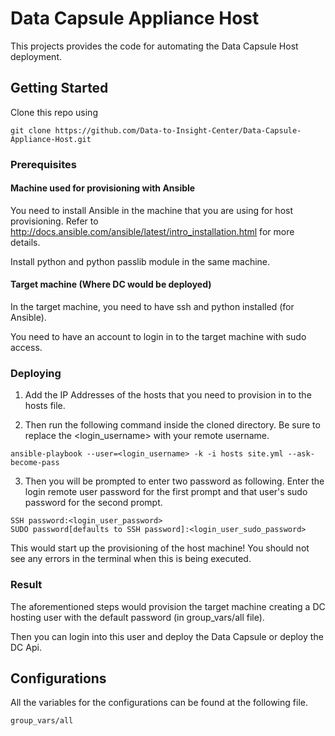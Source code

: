 # Data Capsule Appliance Host

This projects provides the code for automating the Data Capsule Host deployment. 

## Getting Started

Clone this repo using 

```
git clone https://github.com/Data-to-Insight-Center/Data-Capsule-Appliance-Host.git
```

### Prerequisites

#### Machine used for provisioning with Ansible
You need to install Ansible in the machine that you are using for host provisioning. Refer to http://docs.ansible.com/ansible/latest/intro_installation.html for more details. 

Install python and python passlib module in the same machine. 

#### Target machine (Where DC would be deployed)

In the target machine, you need to have ssh and python installed (for Ansible).

You need to have an account to login in to the target machine with sudo access. 

### Deploying

1. Add the IP Addresses of the hosts that you need to provision in to the hosts file. 

2. Then run the following command inside the cloned directory. Be sure to replace the <login_username> with your remote username. 

```
ansible-playbook --user=<login_username> -k -i hosts site.yml --ask-become-pass
```

3. Then you will be prompted to enter two password as following. Enter the login remote user password for the first prompt and that user's
sudo password for the second prompt.

```
SSH password:<login_user_password>
SUDO password[defaults to SSH password]:<login_user_sudo_password>
```

This would start up the provisioning of the host machine! You should not see any errors in the terminal when this is being executed. 

### Result

The aforementioned steps would provision the target machine creating a DC hosting user with the default password (in group_vars/all file).

Then you can login into this user and deploy the Data Capsule or deploy the DC Api. 

## Configurations

All the variables for the configurations can be found at the following file.
```
group_vars/all
```
